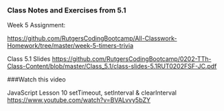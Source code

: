 ### Class Notes and Exercises from 5.1

Week 5 Assignment:

https://github.com/RutgersCodingBootcamp/All-Classwork-Homework/tree/master/week-5-timers-trivia

Class 5.1 Slides
https://github.com/RutgersCodingBootcamp/0202-TTh-Class-Content/blob/master/Class_5.1/class-slides-5.1RUT0202FSF-JC.pdf

###Watch this video

JavaScript Lesson 10 setTimeout, setInterval & clearInterval
https://www.youtube.com/watch?v=BVALvvy5bZY
